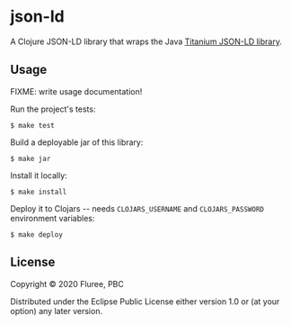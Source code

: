 # json-ld

A Clojure JSON-LD library that wraps the Java [Titanium JSON-LD library](https://github.com/filip26/titanium-json-ld).

## Usage

FIXME: write usage documentation!

Run the project's tests:

    $ make test

Build a deployable jar of this library:

    $ make jar

Install it locally:

    $ make install

Deploy it to Clojars -- needs `CLOJARS_USERNAME` and `CLOJARS_PASSWORD` environment variables:

    $ make deploy

## License

Copyright © 2020 Fluree, PBC

Distributed under the Eclipse Public License either version 1.0 or (at
your option) any later version.
